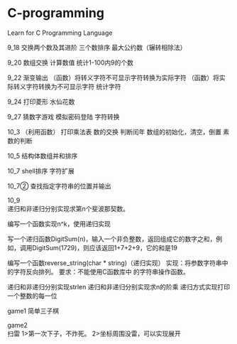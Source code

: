 # C-programming
Learn for C Programming Language
 
9_18   交换两个数及其进阶   三个数排序    最大公约数（辗转相除法） 

9_20   数组交换            计算数值      统计1-100内9的个数  

9_22   渐变输出            （函数）将转义字符不可显示字符转换为实际字符        （函数）将实际转义字符转换为不可显示字符      统计字符

9_24   打印菱形            水仙花数

9_27   猜数字游戏          模拟密码登陆      字符转换

10_3 （利用函数）          打印乘法表        数的交换      判断闰年    数组的初始化，清空，倒置      素数的判断

10_5   结构体数组并和排序

10_7    shell排序          字符扩展    

10_7②   查找指定字符串的位置并输出

10_9     
递归和非递归分别实现求第n个斐波那契数。 

编写一个函数实现n^k，使用递归实现 

写一个递归函数DigitSum(n)，输入一个非负整数，返回组成它的数字之和，例如，调用DigitSum(1729)，则应该返回1+7+2+9，它的和是19 

编写一个函数reverse_string(char * string)（递归实现） 
实现：将参数字符串中的字符反向排列。 
要求：不能使用C函数库中 
的字符串操作函数。 

递归和非递归分别实现strlen 
递归和非递归分别实现求n的阶乘 
递归方式实现打印一个整数的每一位 


game1   简单三子棋

game2  
扫雷 
1>第一次下子，不炸死。 
2>坐标周围没雷，可以实现展开


